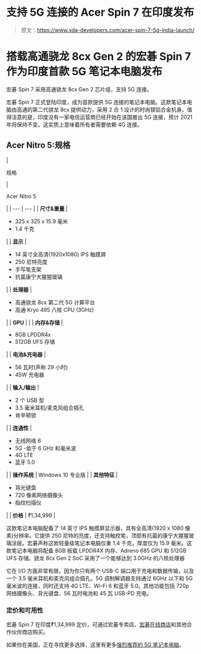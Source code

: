 # 支持 5G 连接的 Acer Spin 7 在印度发布

> 原文：<https://www.xda-developers.com/acer-spin-7-5g-india-launch/>

# 搭载高通骁龙 8cx Gen 2 的宏碁 Spin 7 作为印度首款 5G 笔记本电脑发布

宏碁 Spin 7 采用高通骁龙 8cx Gen 2 芯片组，支持 5G 连接。

宏碁 Spin 7 正式登陆印度，成为首款提供 5G 连接的笔记本电脑。这款笔记本电脑由高通的第二代骁龙 8cx 提供动力，采用 2 合 1 设计的时尚镁铝合金机身。值得注意的是，印度没有一家电信运营商已经开始在该国推出 5G 连接，预计 2021 年将保持不变。这实质上意味着所有者需要依赖 4G 连接。

## Acer Nitro 5:规格

| 

规格

 | 

Acer Nitro 5

 |
| --- | --- |
| **尺寸&重量** | 

*   325 x 325 x 15.9 毫米
*   1.4 千克

 |
| **显示** | 

*   14 英寸全高清(1920x1080) IPS 触摸屏
*   250 尼特亮度
*   手写笔支架
*   抗菌康宁大猩猩玻璃

 |
| **处理器** | 

*   高通骁龙 8cx 第二代 5G 计算平台
*   高通 Kryo 495 八核 CPU (3GHz)

 |
| **GPU** |  |
| **内存&存储** | 

*   8GB LPDDR4x
*   512GB UFS 存储

 |
| **电池&充电器** | 

*   56 瓦时(声称 29 小时)
*   45W 充电器

 |
| **输入/输出** | 

*   2 个 USB 型
*   3.5 毫米耳机/麦克风组合插孔
*   肯辛顿锁

 |
| **连通性** | 

*   无线网络 6
*   5G -低于 6 GHz 和毫米波
*   4G LTE
*   蓝牙 5.0

 |
| **操作系统** | Windows 10 专业版 |
| **其他特征** | 

*   背光键盘
*   720 像素网络摄像头
*   指纹扫描仪

 |
| **价格** | ₹1,34,999 |

这款笔记本电脑配备了 14 英寸 IPS 触摸屏显示器，具有全高清(1920 x 1080 像素)分辨率。它提供 250 尼特的亮度，还支持触控笔，顶部有抗菌的康宁大猩猩玻璃涂层。宏碁声称这款轻量级笔记本电脑仅重 1.4 千克，厚度仅为 15.9 毫米。这款笔记本电脑将配备 8GB 板载 LPDDR4X 内存、Adreno 685 GPU 和 512GB UFS 存储。骁龙 8cx Gen 2 SoC 采用了一个能够达到 3.0GHz 的八核处理器

它在 I/O 方面非常有限，因为你只有两个 USB-C 端口用于充电和数据传输，以及一个 3.5 毫米耳机和麦克风组合插孔。5G 调制解调器支持通过 6GHz 以下和 5G 毫米波的连接，同时还支持 4G LTE、Wi-Fi 6 和蓝牙 5.0。其他功能包括 720p 网络摄像头、背光键盘、56 瓦时电池和 45 瓦 USB-PD 充电。

### 定价和可用性

宏碁 Spin 7 在印度₹1,34,999 定价，可通过宏碁专卖店、[宏碁在线商店](https://acer.co/2QsbmAE)和其他合作伙伴商店购买。

如果你在美国，正在寻找更多选择，这里有更多[强烈推荐的 5G 笔记本电脑](https://www.xda-developers.com/best-5g-laptops/)。